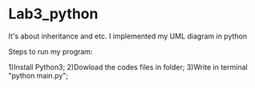 # Lab3_python
It's about inheritance and etc.
I implemented my UML diagram in python 

Steps to run my program:

1)Install Python3; 
2)Dowload the codes files in folder; 
3)Write in terminal "python main.py";

